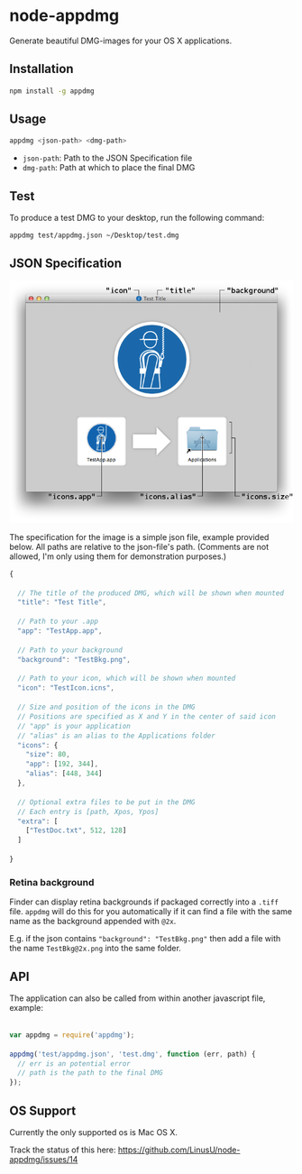 # node-appdmg

Generate beautiful DMG-images for your OS X applications.

## Installation

```sh
npm install -g appdmg
```

## Usage

```sh
appdmg <json-path> <dmg-path>
```

- `json-path`: Path to the JSON Specification file
- `dmg-path`:  Path at which to place the final DMG

## Test

To produce a test DMG to your desktop, run the following command:

```sh
appdmg test/appdmg.json ~/Desktop/test.dmg
```

## JSON Specification

![Visualization](/help/help.png?raw=true)

The specification for the image is a simple json file, example provided
below. All paths are relative to the json-file's path. (Comments are not
allowed, I'm only using them for demonstration purposes.)

```javascript
{

  // The title of the produced DMG, which will be shown when mounted
  "title": "Test Title",

  // Path to your .app
  "app": "TestApp.app",

  // Path to your background
  "background": "TestBkg.png",

  // Path to your icon, which will be shown when mounted
  "icon": "TestIcon.icns",

  // Size and position of the icons in the DMG
  // Positions are specified as X and Y in the center of said icon
  // "app" is your application
  // "alias" is an alias to the Applications folder
  "icons": {
    "size": 80,
    "app": [192, 344],
    "alias": [448, 344]
  },

  // Optional extra files to be put in the DMG
  // Each entry is [path, Xpos, Ypos]
  "extra": [
    ["TestDoc.txt", 512, 128]
  ]

}
```

### Retina background

Finder can display retina backgrounds if packaged correctly into a `.tiff`
file. `appdmg` will do this for you automatically if it can find a file
with the same name as the background appended with `@2x`.

E.g. if the json contains `"background": "TestBkg.png"` then add a file
with the name `TestBkg@2x.png` into the same folder.

## API

The application can also be called from within
another javascript file, example:

```javascript

var appdmg = require('appdmg');

appdmg('test/appdmg.json', 'test.dmg', function (err, path) {
  // err is an potential error
  // path is the path to the final DMG
});

```

## OS Support

Currently the only supported os is Mac OS X.

Track the status of this here: https://github.com/LinusU/node-appdmg/issues/14
